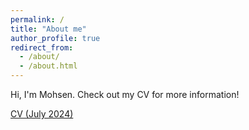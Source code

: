 ```yaml
---
permalink: /
title: "About me"
author_profile: true
redirect_from: 
  - /about/
  - /about.html
---
```


Hi, I'm Mohsen. Check out my CV for more information!

[CV (July 2024)](files/CV_Mohsen_Alizadeh_Noghani_July_2024.pdf)
